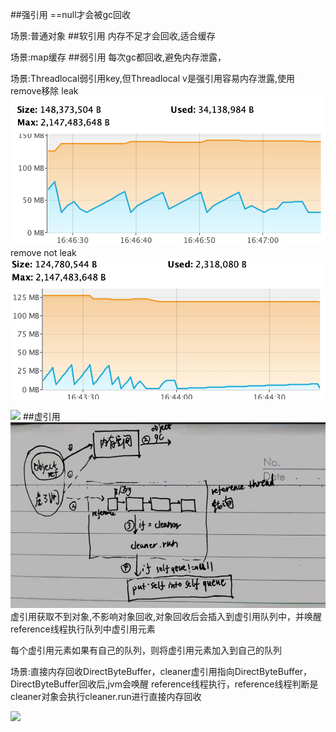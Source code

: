 ##强引用
==null才会被gc回收

场景:普通对象
##软引用
内存不足才会回收,适合缓存

场景:map缓存
##弱引用
每次gc都回收,避免内存泄露，

场景:Threadlocal弱引用key,但Threadlocal v是强引用容易内存泄露,使用remove移除
leak
![](images/threadlocal_leak_memory.jpg)
remove not leak
![](images/threadlocal_remove.jpg)

[](https://zhuanlan.zhihu.com/p/91579723)
![](https://pic3.zhimg.com/80/v2-d95296da07a435875213f6727c270bca_1440w.jpg)
##虚引用
![](images/虚引用过程.jpg)
虚引用获取不到对象,不影响对象回收,对象回收后会插入到虚引用队列中，并唤醒reference线程执行队列中虚引用元素

每个虚引用元素如果有自己的队列，则将虚引用元素加入到自己的队列


场景:直接内存回收DirectByteBuffer，cleaner虚引用指向DirectByteBuffer，DirectByteBuffer回收后,jvm会唤醒
reference线程执行，reference线程判断是cleaner对象会执行cleaner.run进行直接内存回收

![](https://img-blog.csdnimg.cn/20200527120155177.png?x-oss-process=image/watermark,type_ZmFuZ3poZW5naGVpdGk,shadow_10,text_aHR0cHM6Ly9ibG9nLmNzZG4ubmV0L2hvaG9vMTk5MA==,size_16,color_FFFFFF,t_70#pic_center)
[](https://blog.csdn.net/hohoo1990/article/details/106356145)
